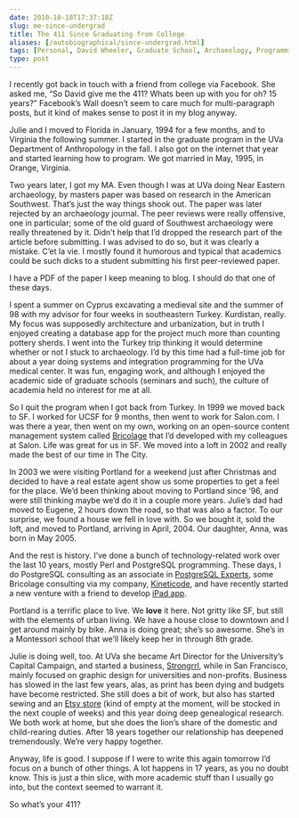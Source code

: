 ```yaml
--- 
date: 2010-10-18T17:37:18Z
slug: me-since-undergrad
title: The 411 Since Graduating from College
aliases: [/autobiographical/since-undergrad.html]
tags: [Personal, David Wheeler, Graduate School, Archaeology, Programming, History, Life]
type: post
---
```


I recently got back in touch with a friend from college via Facebook. She asked
me, “So David give me the 411? Whats been up with you for oh? 15 years?”
Facebook’s Wall doesn’t seem to care much for multi-paragraph posts, but it kind
of makes sense to post it in my blog anyway.

Julie and I moved to Florida in January, 1994 for a few months, and to Virginia
the following summer. I started in the graduate program in the UVa Department of
Anthropology in the fall. I also got on the internet that year and started
learning how to program. We got married in May, 1995, in Orange, Virginia.

Two years later, I got my MA. Even though I was at UVa doing Near Eastern
archaeology, by masters paper was based on research in the American Southwest.
That’s just the way things shook out. The paper was later rejected by an
archaeology journal. The peer reviews were really offensive, one in particular;
some of the old guard of Southwest archaeology were really threatened by it.
Didn’t help that I’d dropped the research part of the article before submitting.
I was advised to do so, but it was clearly a mistake. C’et la vie. I mostly
found it humorous and typical that academics could be such dicks to a student
submitting his first peer-reviewed paper.

I have a PDF of the paper I keep meaning to blog. I should do that one of these
days.

I spent a summer on Cyprus excavating a medieval site and the summer of 98 with
my advisor for four weeks in southeastern Turkey. Kurdistan, really. My focus
was supposedly architecture and urbanization, but in truth I enjoyed creating a
database app for the project much more than counting pottery sherds. I went into
the Turkey trip thinking it would determine whether or not I stuck to
archaeology. I’d by this time had a full-time job for about a year doing systems
and integration programming for the UVa medical center. It was fun, engaging
work, and although I enjoyed the academic side of graduate schools (seminars and
such), the culture of academia held no interest for me at all.

So I quit the program when I got back from Turkey. In 1999 we moved back to SF.
I worked for UCSF for 9 months, then went to work for Salon.com. I was there a
year, then went on my own, working on an open-source content management system
called [Bricolage] that I’d developed with my colleagues at Salon. Life was
great for us in SF. We moved into a loft in 2002 and really made the best of our
time in The City.

In 2003 we were visiting Portland for a weekend just after Christmas and decided
to have a real estate agent show us some properties to get a feel for the place.
We’d been thinking about moving to Portland since ’96, and were still thinking
maybe we’d do it in a couple more years. Julie’s dad had moved to Eugene, 2
hours down the road, so that was also a factor. To our surprise, we found a
house we fell in love with. So we bought it, sold the loft, and moved to
Portland, arriving in April, 2004. Our daughter, Anna, was born in May 2005.

And the rest is history. I’ve done a bunch of technology-related work over the
last 10 years, mostly Perl and PostgreSQL programming. These days, I do
PostgreSQL consulting as an associate in [PostgreSQL Experts], some Bricolage
consulting via my company, [Kineticode], and have recently started a new venture
with a friend to develop [iPad app].

Portland is a terrific place to live. We **love** it here. Not gritty like SF,
but still with the elements of urban living. We have a house close to downtown
and I get around mainly by bike. Anna is doing great; she’s so awesome. She’s in
a Montessori school that we’ll likely keep her in through 8th grade.

Julie is doing well, too. At UVa she became Art Director for the University’s
Capital Campaign, and started a business, [Strongrrl], while in San Francisco,
mainly focused on graphic design for universities and non-profits. Business has
slowed in the last few years, alas, as print has been dying and budgets have
become restricted. She still does a bit of work, but also has started sewing and
an [Etsy store][] (kind of empty at the moment, will be stocked in the next
couple of weeks) and this year doing deep genealogical research. We both work at
home, but she does the lion’s share of the domestic and child-rearing duties.
After 18 years together our relationship has deepened tremendously. We’re very
happy together.

Anyway, life is good. I suppose if I were to write this again tomorrow I’d focus
on a bunch of other things. A lot happens in 17 years, as you no doubt know.
This is just a thin slice, with more academic stuff than I usually go into, but
the context seemed to warrant it.

So what’s your 411?

  [Bricolage]: http://bricolagecms.org/
  [PostgreSQL Experts]: https://www.pgexperts.com/
  [Kineticode]: https://kineticode.com/
  [iPad app]: http://designsceneapp.com/
  [Strongrrl]: http://strongrrl.com/
  [Etsy store]: https://strongrrl.etsy.com/
